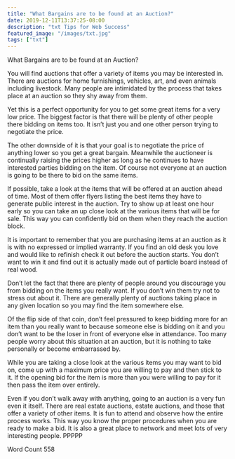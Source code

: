 ```yaml
---
title: "What Bargains are to be found at an Auction?"
date: 2019-12-11T13:37:25-08:00
description: "txt Tips for Web Success"
featured_image: "/images/txt.jpg"
tags: ["txt"]
---
```


What Bargains are to be found at an Auction?

You will find auctions that offer a variety of items you may be interested in. There are auctions for home furnishings, vehicles, art, and even animals including livestock. Many people are intimidated by the process that takes place at an auction so they shy away from them. 

Yet this is a perfect opportunity for you to get some great items for a very low price. The biggest factor is that there will be plenty of other people there bidding on items too. It isn’t just you and one other person trying to negotiate the price. 

The other downside of it is that your goal is to negotiate the price of anything lower so you get a great bargain. Meanwhile the auctioneer is continually raising the prices higher as long as he continues to have interested parties bidding on the item. Of course not everyone at an auction is going to be there to bid on the same items.

If possible, take a look at the items that will be offered at an auction ahead of time. Most of them offer flyers listing the best items they have to generate public interest in the auction. Try to show up at least one hour early so you can take an up close look at the various items that will be for sale. This way you can confidently bid on them when they reach the auction block. 

It is important to remember that you are purchasing items at an auction as it is with no expressed or implied warranty. If you find an old desk you love and would like to refinish check it out before the auction starts. You don’t want to win it and find out it is actually made out of particle board instead of real wood. 

Don’t let the fact that there are plenty of people around you discourage you from bidding on the items you really want. If you don’t win them try not to stress out about it. There are generally plenty of auctions taking place in any given location so you may find the item somewhere else. 

Of the flip side of that coin, don’t feel pressured to keep bidding more for an item than you really want to because someone else is bidding on it and you don’t want to be the loser in front of everyone else in attendance. Too many people worry about this situation at an auction, but it is nothing to take personally or become embarrassed by. 

While you are taking a close look at the various items you may want to bid on, come up with a maximum price you are willing to pay and then stick to it. If the opening bid for the item is more than you were willing to pay for it then pass the item over entirely.

Even if you don’t walk away with anything, going to an auction is a very fun even it itself. There are real estate auctions, estate auctions, and those that offer a variety of other items. It is fun to attend and observe how the entire process works. This way you know the proper procedures when you are ready to make a bid. It is also a great place to network and meet lots of very interesting people. 
PPPPP

Word Count 558






